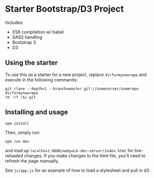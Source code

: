 # Starter Bootstrap/D3 Project

Includes:
 * ES6 compilation w/ babel
 * SASS handling
 * Bootstrap 3
 * D3

## Using the starter
To use this as a starter for a new project, replace `dirformynewrepo`
and execute in the following commands:

```
git clone --depth=1 --branch=master git://someserver/somerepo dirformynewrepo
rm -rf !$/.git
```

## Installing and usage

```
npm install
```

Then, simply run:

```
npm run dev
```

and load up `localhost:8080/webpack-dev-server/index.html` for
live-reloaded changes. If you make changes to the html file, you'll need
to refresh the page manually.


See `js/app.js` for an example of how to load a stylesheet and pull in
d3
